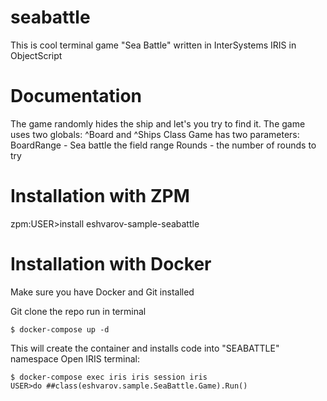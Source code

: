 # seabattle
This is cool terminal game "Sea Battle" written in InterSystems IRIS in ObjectScript
# Documentation
The game randomly hides the ship and let's you try to find it.
The game uses two globals: ^Board and ^Ships
Class Game has two parameters:
BoardRange - Sea battle the field range
Rounds - the number of rounds to try

# Installation with ZPM

zpm:USER>install eshvarov-sample-seabattle

# Installation with Docker

Make sure you have Docker and Git installed

Git clone the repo
run in terminal
```
$ docker-compose up -d
```
This will create the container and installs code into "SEABATTLE" namespace
Open IRIS terminal:
```
$ docker-compose exec iris iris session iris
USER>do ##class(eshvarov.sample.SeaBattle.Game).Run()
```


